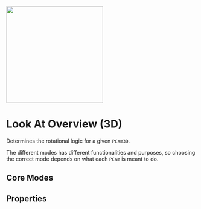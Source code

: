 <img src="/assets/icons/feature-look-at.svg" height="256" width="256"/>

# Look At Overview (3D)
Determines the rotational logic for a given `PCam3D`.

The different modes has different functionalities and purposes, so choosing the correct mode depends on what each `PCam` is meant to do.

## Core Modes

<div class="property-core-group">
<PropertyCore propertyName="Mimic" propertyPageLink="./mimic" propertyIcon="./../../assets/icons/look-at-mimic.svg">
<template v-slot:propertyDescription>

The simplest of the available options. Effectively copies the rotational value of the targeted `Node3D`.

</template>
</PropertyCore>
<PropertyCore propertyName="Simple" propertyPageLink="./simple" propertyIcon="./../../assets/icons/look-at-simple.svg">
<template v-slot:propertyDescription>

Keeps a persistent forward direction towards a target.

</template>
</PropertyCore>
<PropertyCore propertyName="Group" propertyPageLink="./group" propertyIcon="./../../assets/icons/look-at-group.svg">
<template v-slot:propertyDescription>

Allows for multiple targets to be looked at. The camera will look at the centre of the assigned targets' `Vector3` coordinate.

</template>
</PropertyCore>
</div>

## Properties

<Property propertyName="look_at_mode" propertyType="LookAtEnum" propertyDefault="None">
<template v-slot:propertyDescription>

Value is based on `LookAtMode` enum.

| Look At Mode | Value |
|--------------|-------|
| NONE         | 0     |
| MIMIC        | 1     |
| SIMPLE       | 2     |
| GROUP        | 3     |

::: info Note
The Setter for `Look_at_mode` has purposely not been added.<br>
A separate `PCam3D` should be used instead.
:::

</template>
<template v-slot:getMethod>

`int` get_look_at_mode()

</template>
<template v-slot:getExample>

::: details Example
```gdscript
pcam.get_look_at_mode()
```
:::

</template>
</Property>




<Property propertyName="up" propertyType="Vector3" propertyDefault="Vector3(0, 1, 0)">
<template v-slot:propertyDescription>

Defines the upward direction of the `PhantomCamera3D` when [look_at_mode](#look_at_mode) is set.

This value will be overriden if [up_target](#up_target) is defined.

</template>
<template v-slot:setMethod>

`void` set_up(`Vector3` value)

</template>
<template v-slot:setExample>

::: details Example
```gdscript
pcam.set_up(Vector3(1, 1, 0))
```
:::

</template>
<template v-slot:getMethod>

`Vector3` get_up()

</template>
<template v-slot:getExample>

::: details Example
```gdscript
pcam.get_up()
```
:::

</template>
</Property>




<Property propertyName="up_target" propertyType="Node3D" propertyDefault="null">
<template v-slot:propertyDescription>

Applies and continuously updates the `up` direction of the `PhantomCamera3D` based on this target when [look_at_mode](#look_at_mode) is set.

Setting a value here will override the [up](#up) value.

</template>
<template v-slot:setMethod>

`void` set_up_target(`Node3D` value)

</template>
<template v-slot:setExample>

::: details Example
```gdscript
pcam.set_up_target(node_target)
```
:::

</template>
<template v-slot:getMethod>

`Node3D` get_up_target()

</template>
<template v-slot:getExample>

::: details Example
```gdscript
pcam.get_up_target()
```
:::

</template>
</Property>
